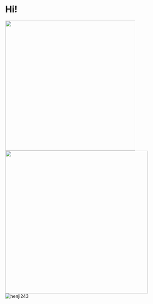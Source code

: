 # Hi!
<img width=410 src="https://github-readme-stats.vercel.app/api?username=henji243&count_private=true&theme=blueberry" />
<a href=https://github.com/henji243/ScratchTrend><img width=450  src="https://github-readme-stats.vercel.app/api/pin/?username=henji243&repo=scratchtrend&theme=blueberry" /><a/>
<img src="https://komarev.com/ghpvc/?username=henji243&label=Profile%20views&style=flat" alt="henji243" />
